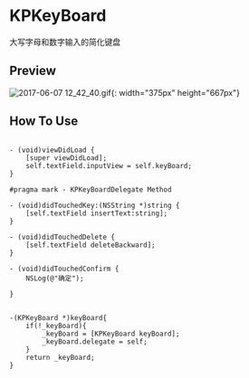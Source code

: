 # KPKeyBoard
大写字母和数字输入的简化键盘

## Preview

<!--![image](https://github.com/lyleLH/KPKeyBoard/blob/master/2017-06-07%2012_42_40.gif =375*667)-->


![2017-06-07 12_42_40.gif](http://upload-images.jianshu.io/upload_images/1206973-e2cb9f6ac33ed51d.gif?imageMogr2/auto-orient/strip ){: width="375px" height="667px"}



## How To Use

```

- (void)viewDidLoad {
    [super viewDidLoad];
    self.textField.inputView = self.keyBoard;
}

#pragma mark - KPKeyBoardDelegate Method

- (void)didTouchedKey:(NSString *)string {
    [self.textField insertText:string];
}

- (void)didTouchedDelete {
    [self.textField deleteBackward];
}

- (void)didTouchedConfirm {
    NSLog(@"确定");
    
}


-(KPKeyBoard *)keyBoard{
    if(!_keyBoard){
        _keyBoard = [KPKeyBoard keyBoard];
        _keyBoard.delegate = self;
    }
    return _keyBoard;
}

```
